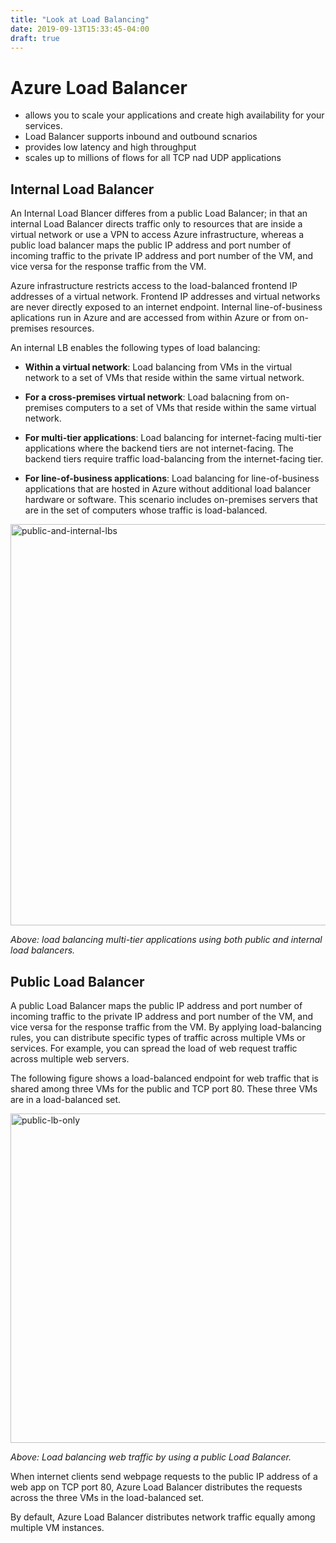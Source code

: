 ```yaml
---
title: "Look at Load Balancing"
date: 2019-09-13T15:33:45-04:00
draft: true
---
```


# Azure Load Balancer  

* allows you to scale your applications and create high availability for your services.  
* Load Balancer supports inbound and outbound scnarios  
* provides low latency and high throughput  
* scales up to millions of flows for all TCP nad UDP applications  



## Internal Load Balancer  

An Internal Load Blancer differes from a public Load Balancer; in that an internal Load Balancer directs traffic only to resources that are inside a virtual network or use a VPN to access Azure infrastructure, whereas a public load balancer maps the public IP address and port number of incoming traffic to the private IP address and port number of the VM, and vice versa for the response traffic from the VM.  

Azure infrastructure restricts access to the load-balanced frontend IP addresses of a virtual network. Frontend IP addresses and virtual networks are never directly exposed to an internet endpoint. Internal line-of-business aplications run in Azure and are accessed from within Azure or from on-premises resources.  

An internal LB enables the following types of load balancing:  

* **Within a virtual network**: Load balancing from VMs in the virtual network to a set of VMs that reside within the same virtual network.

* **For a cross-premises virtual network**: Load balacning from on-premises computers to a set of VMs that reside within the same virtual network.  

* **For multi-tier applications**: Load balancing for internet-facing multi-tier applications where the backend tiers are not internet-facing. The backend tiers require traffic load-balancing from the internet-facing tier.  

* **For line-of-business applications**: Load balancing for line-of-business applications that are hosted in Azure without additional load balancer hardware or software. This scenario includes on-premises servers that are in the set of computers whose traffic is load-balanced.  

<img src="/images/ic744147.png" alt="public-and-internal-lbs" style="width: 642px;">  

*Above: load balancing multi-tier applications using both public and internal load balancers.*  

## Public Load Balancer  

A public Load Balancer maps the public IP address and port number of incoming traffic to the private IP address and port number of the VM, and vice versa for the response traffic from the VM. By applying load-balancing rules, you can distribute specific types of traffic across multiple VMs or services. For example, you can spread the load of web request traffic across multiple web servers.  

The following figure shows a load-balanced endpoint for web traffic that is shared among three VMs for the public and TCP port 80. These three VMs are in a load-balanced set.  

<img src="/images/ic727496.png" alt="public-lb-only" style="width: 527px;">  

*Above: Load balancing web traffic by using a public Load Balancer.*  

When internet clients send webpage requests to the public IP address of a web app on TCP port 80, Azure Load Balancer distributes the requests across the three VMs in the load-balanced set.  

By default, Azure Load Balancer distributes network traffic equally among multiple VM instances.  